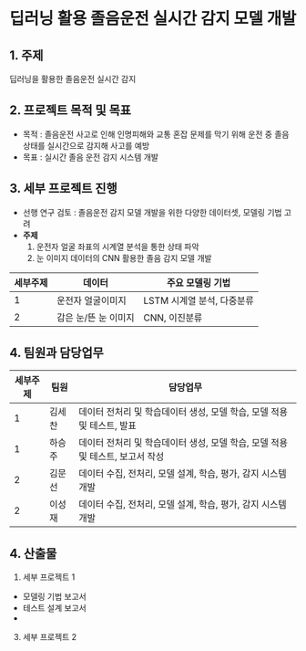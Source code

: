 # 딥러닝 활용 졸음운전 실시간 감지 모델 개발

## 1. 주제

딥러닝을 활용한 졸음운전 실시간 감지 

## 2. 프로젝트 목적 및 목표

- 목적 : 졸음운전 사고로 인해 인명피해와 교통 혼잡 문제를 막기 위해 운전 중 졸음 상태를 실시간으로 감지해 사고를 예방
- 목표 : 실시간 졸음 운전 감지 시스템 개발

## 3. 세부 프로젝트 진행 
- 선행 연구 검토 : 졸음운전 감지 모델 개발을 위한 다양한 데이터셋, 모델링 기법 고려
- **주제**
  1. 운전자 얼굴 좌표의 시계열 분석을 통한 상태 파악 
  2. 눈 이미지 데이터의 CNN 활용한 졸음 감지 모델 개발 

|세부주제|데이터|주요 모델링 기법|
|--|------|------|
|1|운전자 얼굴이미지|LSTM 시계열 분석, 다중분류|
|2|감은 눈/뜬 눈 이미지|CNN, 이진분류|

## 4. 팀원과 담당업무 
|세부주제|팀원|담당업무|
|--|------|------|
|1|김세찬|데이터 전처리 및 학습데이터 생성, 모델 학습, 모델 적용 및 테스트, 발표|
|1|하승주|데이터 전처리 및 학습데이터 생성, 모델 학습, 모델 적용 및 테스트, 보고서 작성|
|2|김문선|데이터 수집, 전처리, 모델 설계, 학습, 평가, 감지 시스템 개발|
|2|이성재|데이터 수집, 전처리, 모델 설계, 학습, 평가, 감지 시스템 개발|

## 4. 산출물 
1. 세부 프로젝트 1
  - 모델링 기법 보고서
  - 테스트 설계 보고서
  - 
3. 세부 프로젝트 2 
